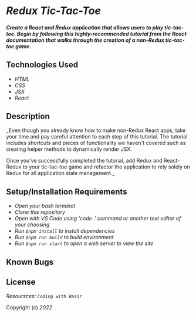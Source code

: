 
# _Redux Tic-Tac-Toe_

#### _Create a React and Redux application that allows users to play tic-tac-toe. Begin by following this highly-recommended tutorial from the React documentation that walks through the creation of a non-Redux tic-tac-toe game._

## Technologies Used

* _HTML_
* _CSS_
* _JSX_
* _React_

## Description

_Even though you already know how to make non-Redux React apps, take your time and pay careful attention to each step of this tutorial. The tutorial includes shortcuts and pieces of functionality we haven't covered such as creating helper methods to dynamically render JSX.

Once you've successfully completed the tutorial, add Redux and React-Redux to your tic-tac-toe game and refactor the application to rely solely on Redux for all application state management._



## Setup/Installation Requirements

* _Open your bash terminal_
* _Clone this repository_
* _Open with VS Code using 'code .' command or another text editor of your choosing_
* _Run `$npm install` to install dependencies_
* _Run `$npm run build` to build environment_
* _Run `$npm run start` to open a web server to view the site_

## Known Bugs



## License

_Resoursces: `Coding with Basir`_

Copyright (c) _2022_ 
